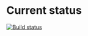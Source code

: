 # Current status

[![Build status](https://ci.appveyor.com/api/projects/status/aav4qlg66bf3odjr?svg=true)](https://ci.appveyor.com/project/EkaterinaMarkeeva/validator-card)

